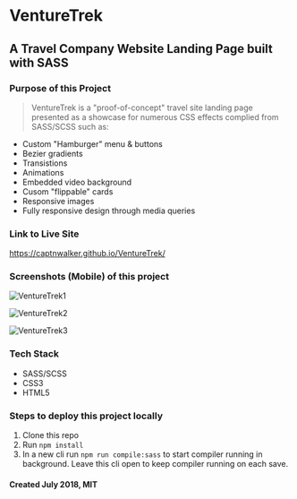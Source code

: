 # VentureTrek

## A Travel Company Website Landing Page built with SASS

### Purpose of this Project

> VentureTrek is a "proof-of-concept" travel site landing page presented as a showcase for numerous CSS effects complied from SASS/SCSS such as:

- Custom "Hamburger" menu & buttons
- Bezier gradients
- Transistions
- Animations
- Embedded video background
- Cusom "flippable" cards
- Responsive images
- Fully responsive design through media queries

### Link to Live Site

<https://captnwalker.github.io/VentureTrek/>

### Screenshots (Mobile) of this project

![VentureTrek1](https://raw.github.com/captnwalker/VentureTrek/master/img/vt1.JPG "VentureTrek1")

![VentureTrek2](https://raw.github.com/captnwalker/VentureTrek/master/img/vt2.JPG "VentureTrek2")

![VentureTrek3](https://raw.github.com/captnwalker/VentureTrek/master/img/vt3.JPG "VentureTrek3")

### Tech Stack

- SASS/SCSS
- CSS3
- HTML5

### Steps to deploy this project locally

1.  Clone this repo
2.  Run `npm install`
3.  In a new cli run `npm run compile:sass` to start compiler running in background. Leave this cli open to keep compiler running on each save.

#### Created July 2018, MIT
